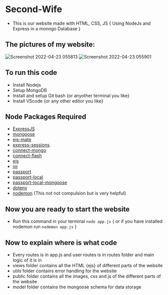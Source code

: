# Second-Wife

* This is our website made with HTML, CSS, JS { Using NodeJs and Express in a monngo Database }

## The pictures of my website:

![Screenshot 2022-04-23 055813](https://user-images.githubusercontent.com/96655163/164838652-78235b76-a2ac-47ca-a5e4-2a6c7799a7fa.png)
![Screenshot 2022-04-23 055901](https://user-images.githubusercontent.com/96655163/164838657-cad2ba8c-121c-4d84-8f50-6730a83bf973.png)

## To run this code

* Install Nodejs
* Setup MongoDB
* Install and setup Git bash {or anyother terminal you like}
* Install VScode {or any other editor you like}

## Node Packages Required

* [ExpressJS](https://expressjs.com/)
* [mongoose](https://mongoosejs.com/)
* [ejs-mate](https://www.npmjs.com/package/ejs-mate)
* [express-sessions](https://www.npmjs.com/package/express-session).
* [connect-mongo](https://www.npmjs.com/package/connect-mongo)
* [connect-flash](https://www.npmjs.com/package/connect-flash)
* [ejs](https://www.npmjs.com/package/ejs)
* [joi](https://www.npmjs.com/package/joi)
* [passport](https://www.npmjs.com/package/passport)
* [passport-local](https://www.npmjs.com/package/passport-local)
* [passport-local-mongoose](https://www.npmjs.com/package/passport-local-mongoose)
* [dotenv](https://www.npmjs.com/package/dotenv)
* [nodemon](https://www.npmjs.com/package/nodemon) {This not not compulsion but is very helpful}

## **Now you are ready to start the website**
* Run this command in your terminal `node app.js` { or if you have installed nodemon run `nodemon app.js` }

## Now to explain where is what code

* Every routes is in app.js and user routes is in routes folder and main logic of it is in 
* views folder contains all the HTML {ejs} of different parts of the website
* utils folder contains error handling for the website
* public folder contains all the images, css and js of the different parts of the website
* model folder contains the mongoose schema for data storage
